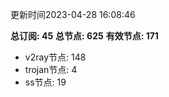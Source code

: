 更新时间2023-04-28 16:08:46

**总订阅: 45**
**总节点: 625**
**有效节点: 171**
- v2ray节点: 148
- trojan节点: 4
- ss节点: 19
